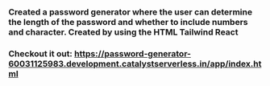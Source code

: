 
### Created a password generator where the user can determine the length of the password and whether to include numbers and character. Created by using the HTML Tailwind React 


### Checkout it out: https://password-generator-60031125983.development.catalystserverless.in/app/index.html
 
 
